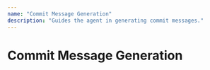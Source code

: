 ```yaml
---
name: "Commit Message Generation"
description: "Guides the agent in generating commit messages."
---
```

# Commit Message Generation
